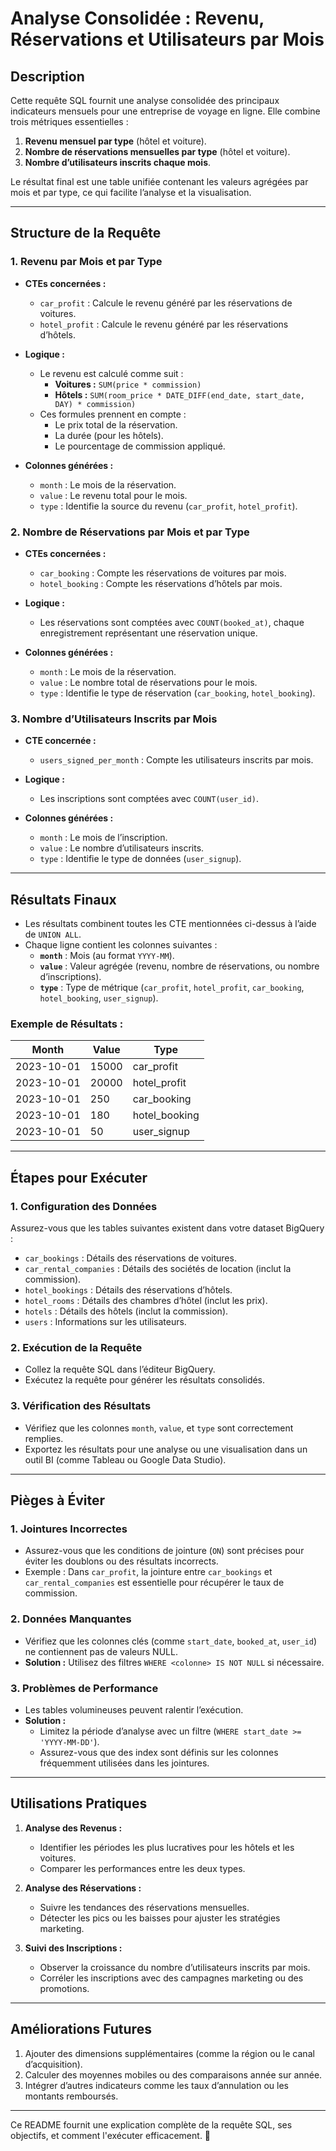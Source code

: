 # Analyse Consolidée : Revenu, Réservations et Utilisateurs par Mois

## **Description**

Cette requête SQL fournit une analyse consolidée des principaux indicateurs mensuels pour une entreprise de voyage en ligne. Elle combine trois métriques essentielles :

1. **Revenu mensuel par type** (hôtel et voiture).
2. **Nombre de réservations mensuelles par type** (hôtel et voiture).
3. **Nombre d’utilisateurs inscrits chaque mois**.

Le résultat final est une table unifiée contenant les valeurs agrégées par mois et par type, ce qui facilite l’analyse et la visualisation.

---

## **Structure de la Requête**

### **1. Revenu par Mois et par Type**
- **CTEs concernées :**
  - `car_profit` : Calcule le revenu généré par les réservations de voitures.
  - `hotel_profit` : Calcule le revenu généré par les réservations d’hôtels.

- **Logique :**
  - Le revenu est calculé comme suit :
    - **Voitures :** `SUM(price * commission)`
    - **Hôtels :** `SUM(room_price * DATE_DIFF(end_date, start_date, DAY) * commission)`
  - Ces formules prennent en compte :
    - Le prix total de la réservation.
    - La durée (pour les hôtels).
    - Le pourcentage de commission appliqué.

- **Colonnes générées :**
  - `month` : Le mois de la réservation.
  - `value` : Le revenu total pour le mois.
  - `type` : Identifie la source du revenu (`car_profit`, `hotel_profit`).

### **2. Nombre de Réservations par Mois et par Type**
- **CTEs concernées :**
  - `car_booking` : Compte les réservations de voitures par mois.
  - `hotel_booking` : Compte les réservations d’hôtels par mois.

- **Logique :**
  - Les réservations sont comptées avec `COUNT(booked_at)`, chaque enregistrement représentant une réservation unique.

- **Colonnes générées :**
  - `month` : Le mois de la réservation.
  - `value` : Le nombre total de réservations pour le mois.
  - `type` : Identifie le type de réservation (`car_booking`, `hotel_booking`).

### **3. Nombre d’Utilisateurs Inscrits par Mois**
- **CTE concernée :**
  - `users_signed_per_month` : Compte les utilisateurs inscrits par mois.

- **Logique :**
  - Les inscriptions sont comptées avec `COUNT(user_id)`.

- **Colonnes générées :**
  - `month` : Le mois de l’inscription.
  - `value` : Le nombre d’utilisateurs inscrits.
  - `type` : Identifie le type de données (`user_signup`).

---

## **Résultats Finaux**

- Les résultats combinent toutes les CTE mentionnées ci-dessus à l’aide de `UNION ALL`.
- Chaque ligne contient les colonnes suivantes :
  - **`month`** : Mois (au format `YYYY-MM`).
  - **`value`** : Valeur agrégée (revenu, nombre de réservations, ou nombre d’inscriptions).
  - **`type`** : Type de métrique (`car_profit`, `hotel_profit`, `car_booking`, `hotel_booking`, `user_signup`).

### **Exemple de Résultats :**

| Month       | Value   | Type           |
|-------------|---------|----------------|
| 2023-10-01  | 15000   | car_profit     |
| 2023-10-01  | 20000   | hotel_profit   |
| 2023-10-01  | 250     | car_booking    |
| 2023-10-01  | 180     | hotel_booking  |
| 2023-10-01  | 50      | user_signup    |

---

## **Étapes pour Exécuter**

### **1. Configuration des Données**
Assurez-vous que les tables suivantes existent dans votre dataset BigQuery :
- `car_bookings` : Détails des réservations de voitures.
- `car_rental_companies` : Détails des sociétés de location (inclut la commission).
- `hotel_bookings` : Détails des réservations d’hôtels.
- `hotel_rooms` : Détails des chambres d’hôtel (inclut les prix).
- `hotels` : Détails des hôtels (inclut la commission).
- `users` : Informations sur les utilisateurs.

### **2. Exécution de la Requête**
- Collez la requête SQL dans l’éditeur BigQuery.
- Exécutez la requête pour générer les résultats consolidés.

### **3. Vérification des Résultats**
- Vérifiez que les colonnes `month`, `value`, et `type` sont correctement remplies.
- Exportez les résultats pour une analyse ou une visualisation dans un outil BI (comme Tableau ou Google Data Studio).

---

## **Pièges à Éviter**

### 1. **Jointures Incorrectes**
- Assurez-vous que les conditions de jointure (`ON`) sont précises pour éviter les doublons ou des résultats incorrects.
- Exemple : Dans `car_profit`, la jointure entre `car_bookings` et `car_rental_companies` est essentielle pour récupérer le taux de commission.

### 2. **Données Manquantes**
- Vérifiez que les colonnes clés (comme `start_date`, `booked_at`, `user_id`) ne contiennent pas de valeurs NULL.
- **Solution :** Utilisez des filtres `WHERE <colonne> IS NOT NULL` si nécessaire.

### 3. **Problèmes de Performance**
- Les tables volumineuses peuvent ralentir l’exécution.
- **Solution :**
  - Limitez la période d’analyse avec un filtre (`WHERE start_date >= 'YYYY-MM-DD'`).
  - Assurez-vous que des index sont définis sur les colonnes fréquemment utilisées dans les jointures.

---

## **Utilisations Pratiques**
1. **Analyse des Revenus :**
   - Identifier les périodes les plus lucratives pour les hôtels et les voitures.
   - Comparer les performances entre les deux types.

2. **Analyse des Réservations :**
   - Suivre les tendances des réservations mensuelles.
   - Détecter les pics ou les baisses pour ajuster les stratégies marketing.

3. **Suivi des Inscriptions :**
   - Observer la croissance du nombre d’utilisateurs inscrits par mois.
   - Corréler les inscriptions avec des campagnes marketing ou des promotions.

---

## **Améliorations Futures**
1. Ajouter des dimensions supplémentaires (comme la région ou le canal d’acquisition).
2. Calculer des moyennes mobiles ou des comparaisons année sur année.
3. Intégrer d’autres indicateurs comme les taux d’annulation ou les montants remboursés.

---

Ce README fournit une explication complète de la requête SQL, ses objectifs, et comment l'exécuter efficacement. 🚀
